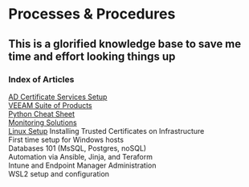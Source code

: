 # Processes & Procedures  

## This is a glorified knowledge base to save me time and effort looking things up

### Index of Articles  

[AD Certificate Services Setup](AD-CertServices.md)  
[VEEAM Suite of Products](Veeam-Suite.md)  
[Python Cheat Sheet](python101.md)  
[Monitoring Solutions](Monitoring.md)  
[Linux Setup](Linux-Setup.md)
Installing Trusted Certificates on Infrastructure  
First time setup for Windows hosts  
Databases 101 (MsSQL, Postgres, noSQL)  
Automation via Ansible, Jinja, and Teraform  
Intune and Endpoint Manager Administration  
WSL2 setup and configuration  
